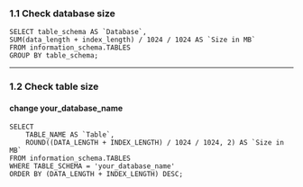

### 1.1 Check database size

```
SELECT table_schema AS `Database`,
SUM(data_length + index_length) / 1024 / 1024 AS `Size in MB`
FROM information_schema.TABLES
GROUP BY table_schema;
```
<hr/>

### 1.2 Check table size

#### change your_database_name

```
SELECT
    TABLE_NAME AS `Table`,
    ROUND((DATA_LENGTH + INDEX_LENGTH) / 1024 / 1024, 2) AS `Size in MB`
FROM information_schema.TABLES
WHERE TABLE_SCHEMA = 'your_database_name'
ORDER BY (DATA_LENGTH + INDEX_LENGTH) DESC;
```
